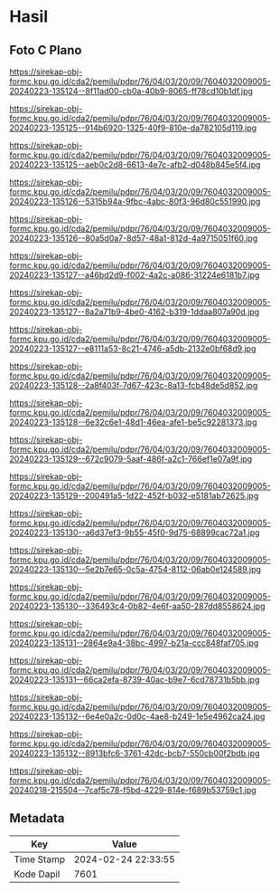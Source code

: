 # Hasil

## Foto C Plano

https://sirekap-obj-formc.kpu.go.id/cda2/pemilu/pdpr/76/04/03/20/09/7604032009005-20240223-135124--8f11ad00-cb0a-40b9-8065-ff78cd10b1df.jpg

https://sirekap-obj-formc.kpu.go.id/cda2/pemilu/pdpr/76/04/03/20/09/7604032009005-20240223-135125--914b6920-1325-40f9-810e-da782105d119.jpg

https://sirekap-obj-formc.kpu.go.id/cda2/pemilu/pdpr/76/04/03/20/09/7604032009005-20240223-135125--aeb0c2d8-6613-4e7c-afb2-d048b845e5f4.jpg

https://sirekap-obj-formc.kpu.go.id/cda2/pemilu/pdpr/76/04/03/20/09/7604032009005-20240223-135126--5315b94a-9fbc-4abc-80f3-96d80c551990.jpg

https://sirekap-obj-formc.kpu.go.id/cda2/pemilu/pdpr/76/04/03/20/09/7604032009005-20240223-135126--80a5d0a7-8d57-48a1-812d-4a9715051f60.jpg

https://sirekap-obj-formc.kpu.go.id/cda2/pemilu/pdpr/76/04/03/20/09/7604032009005-20240223-135127--a46bd2d9-f002-4a2c-a086-31224e6181b7.jpg

https://sirekap-obj-formc.kpu.go.id/cda2/pemilu/pdpr/76/04/03/20/09/7604032009005-20240223-135127--8a2a71b9-4be0-4162-b319-1ddaa807a90d.jpg

https://sirekap-obj-formc.kpu.go.id/cda2/pemilu/pdpr/76/04/03/20/09/7604032009005-20240223-135127--e8111a53-8c21-4746-a5db-2132e0bf68d9.jpg

https://sirekap-obj-formc.kpu.go.id/cda2/pemilu/pdpr/76/04/03/20/09/7604032009005-20240223-135128--2a8f403f-7d67-423c-8a13-fcb48de5d852.jpg

https://sirekap-obj-formc.kpu.go.id/cda2/pemilu/pdpr/76/04/03/20/09/7604032009005-20240223-135128--6e32c6e1-48d1-46ea-afe1-be5c92281373.jpg

https://sirekap-obj-formc.kpu.go.id/cda2/pemilu/pdpr/76/04/03/20/09/7604032009005-20240223-135129--672c9079-5aaf-486f-a2c1-766ef1e07a9f.jpg

https://sirekap-obj-formc.kpu.go.id/cda2/pemilu/pdpr/76/04/03/20/09/7604032009005-20240223-135129--200491a5-1d22-452f-b032-e5181ab72625.jpg

https://sirekap-obj-formc.kpu.go.id/cda2/pemilu/pdpr/76/04/03/20/09/7604032009005-20240223-135130--a6d37ef3-9b55-45f0-9d75-68899cac72a1.jpg

https://sirekap-obj-formc.kpu.go.id/cda2/pemilu/pdpr/76/04/03/20/09/7604032009005-20240223-135130--5e2b7e65-0c5a-4754-8112-06ab0e124589.jpg

https://sirekap-obj-formc.kpu.go.id/cda2/pemilu/pdpr/76/04/03/20/09/7604032009005-20240223-135130--336493c4-0b82-4e6f-aa50-287dd8558624.jpg

https://sirekap-obj-formc.kpu.go.id/cda2/pemilu/pdpr/76/04/03/20/09/7604032009005-20240223-135131--2864e9a4-38bc-4997-b21a-ccc848faf705.jpg

https://sirekap-obj-formc.kpu.go.id/cda2/pemilu/pdpr/76/04/03/20/09/7604032009005-20240223-135131--66ca2efa-8739-40ac-b9e7-6cd78731b5bb.jpg

https://sirekap-obj-formc.kpu.go.id/cda2/pemilu/pdpr/76/04/03/20/09/7604032009005-20240223-135132--6e4e0a2c-0d0c-4ae8-b249-1e5e4962ca24.jpg

https://sirekap-obj-formc.kpu.go.id/cda2/pemilu/pdpr/76/04/03/20/09/7604032009005-20240223-135132--8913bfc6-3761-42dc-bcb7-550cb00f2bdb.jpg

https://sirekap-obj-formc.kpu.go.id/cda2/pemilu/pdpr/76/04/03/20/09/7604032009005-20240218-215504--7caf5c78-f5bd-4229-814e-f689b53759c1.jpg


## Metadata

| Key        | Value               |
| ---------- | ------------------- |
| Time Stamp | 2024-02-24 22:33:55 |
| Kode Dapil | 7601                |



